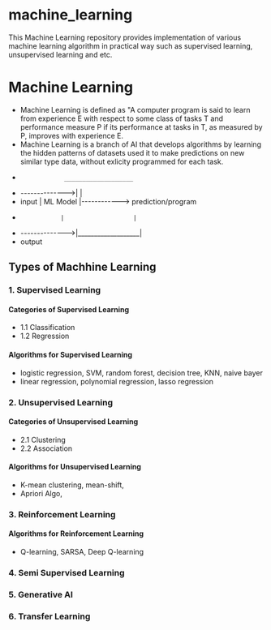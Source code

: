 # machine_learning
 This Machine Learning repository provides implementation of various machine learning algorithm in practical way such as supervised learning, unsupervised learning and etc.

# Machine Learning
- Machine Learning is defined as "A computer program is said to learn from experience E with respect to some class of tasks T and performance measure P if its performance at tasks in T, as measured by P, improves with experience E.
- Machine Learning is a branch of AI that develops algorithms by learning the hidden patterns of datasets used it to make predictions on new similar type data, without exlicity programmed for each task.
-                 ___________________
- -------------->|                   |
-   input        | ML Model          |------------> prediction/program
-                |                   |
- -------------->|___________________|
-   output

## Types of Machhine Learning
### 1. Supervised Learning
#### Categories of Supervised Learning
- 1.1 Classification
- 1.2 Regression
#### Algorithms for Supervised Learning
- logistic regression, SVM, random forest, decision tree, KNN, naive bayer
- linear regression, polynomial regression, lasso regression

### 2. Unsupervised Learning
#### Categories of Unsupervised Learning
- 2.1 Clustering
- 2.2 Association
#### Algorithms for Unsupervised Learning
- K-mean clustering, mean-shift, 
- Apriori Algo, 

### 3. Reinforcement Learning
#### Algorithms for Reinforcement Learning
- Q-learning, SARSA, Deep Q-learning

### 4. Semi Supervised Learning
### 5. Generative AI
### 6. Transfer Learning